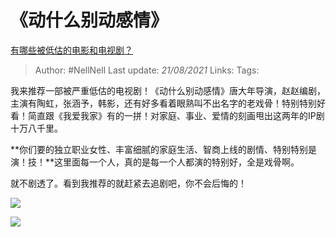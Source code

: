 # 《动什么别动感情》
[有哪些被低估的电影和电视剧？](https://www.zhihu.com/question/265149894/answer/382044415)


> Author: #NellNell 
Last update: *21/08/2021* 
Links:
Tags: 

  

我来推荐一部被严重低估的电视剧！《动什么别动感情》唐大年导演，赵赵编剧，主演有陶虹，张涵予，韩影，还有好多看着眼熟叫不出名字的老戏骨！特别特别好看！简直跟《我爱我家》有的一拼！对家庭、事业、爱情的刻画甩出这两年的IP剧十万八千里。

  

**你们要的独立职业女性、丰富细腻的家庭生活、智商上线的剧情、特别特别是演！技！**这里面每一个人，真的是每一个人都演的特别好，全是戏骨啊。

  

就不剧透了。看到我推荐的就赶紧去追剧吧，你不会后悔的！

  

![](https://pica.zhimg.com/50/v2-dddd01e3fd320ecf83f19bd2483607f8_720w.jpg?source=c8b7c179)

![](https://pica.zhimg.com/80/v2-dddd01e3fd320ecf83f19bd2483607f8_720w.jpg?source=c8b7c179)

